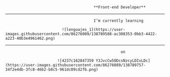                                            **Front-end Developer** 
____________________________________________________________________________________________________________
                                           I’m currently learning 

                             ![lenguajes_1](https://user-images.githubusercontent.com/86276089/138789588-ac308353-0bb3-4422-a223-40b3e4961462.png)
_____________________________________________________________________________________________________________
                                                       on 

                           ![4237c162847359 Y3JvcCw5ODcsNzcyLDIxLDc](https://user-images.githubusercontent.com/86276089/138789757-34f2e4db-3fc8-46b2-b8c5-961dc09cd2fb.png)



